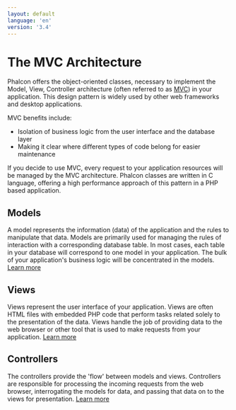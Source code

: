 ```yaml
---
layout: default
language: 'en'
version: '3.4'
---
```

<a name='architecture'></a>
# The MVC Architecture
Phalcon offers the object-oriented classes, necessary to implement the Model, View, Controller architecture (often referred to as [MVC][wiki-mvc]) in your application. This design pattern is widely used by other web frameworks and desktop applications.

MVC benefits include:

* Isolation of business logic from the user interface and the database layer
* Making it clear where different types of code belong for easier maintenance

If you decide to use MVC, every request to your application resources will be managed by the MVC architecture. Phalcon classes are written in C language, offering a high performance approach of this pattern in a PHP based application.

<a name='models'></a>
## Models
A model represents the information (data) of the application and the rules to manipulate that data. Models are primarily used for managing the rules of interaction with a corresponding database table. In most cases, each table in your database will correspond to one model in your application. The bulk of your application's business logic will be concentrated in the models. [Learn more](/3.4/en/models)

<a name='views'></a>
## Views
Views represent the user interface of your application. Views are often HTML files with embedded PHP code that perform tasks related solely to the presentation of the data. Views handle the job of providing data to the web browser or other tool that is used to make requests from your application. [Learn more](/3.4/en/views)

<a name='controllers'></a>
## Controllers
The controllers provide the 'flow' between models and views. Controllers are responsible for processing the incoming requests from the web browser, interrogating the models for data, and passing that data on to the views for presentation. [Learn more](/3.4/en/controllers)


[wiki-mvc]: https://en.wikipedia.org/wiki/Model–view–controller
